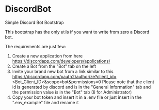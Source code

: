 # DiscordBot
Simple Discord Bot Bootstrap

This bootstrap has the only utils if you want to write from zero a Discord bot.

The requirements are just few:
1) Create a new application from here https://discordapp.com/developers/applications/
2) Create a Bot from the "Bot" tab on the left
3) Invite your brand new bot from a link similar to this https://discordapp.com/oauth2/authorize?client_id=<Bot_Client_ID>&scope=bot&permissions=0
Please note that the client id is generated by discord and is in the "General Information" tab and the permission value is in the "Bot" tab (8 for Administrator)
4) Copy your bot token and insert it in a .env file or just insert in the ".env_example" file and rename it
